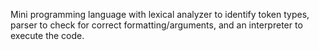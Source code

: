 Mini programming language with lexical analyzer to identify token types, parser to check for correct formatting/arguments, and an interpreter to execute the code.